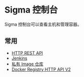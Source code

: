 # Sigma 控制台

Sigma 控制台可以查看主机和管理容器。

## 常用

* [HTTP REST API](https://61.160.36.122/swagger-ui/)
* [Jenkins](http://61.160.36.122:9100)
* [私有 Image 仓库](http://61.160.36.122:8080/v2/_catalog)
* [Docker Registry HTTP API V2](https://docs.docker.com/registry/spec/api/)
